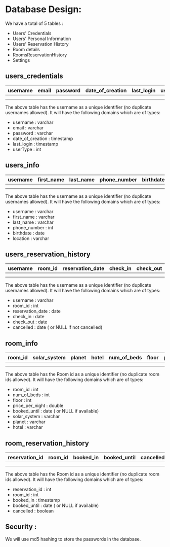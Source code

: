 # Database Design:
We have a total of 5 tables : 
- Users' Credentials
- Users' Personal Information
- Users' Reservation History
- Room details
- RoomsReservationHistory
- Settings 

## users_credentials 

| username      | email | password   | date_of_creation | last_login | userType
| :---:        |    :----:   |          :---: |  :---:        |    :----:   |          :---: |
|       |        |   | | | |
|       |        |   | | | |

The above table has the username as a unique identifier (no duplicate usernames allowed). It will have the following domains which are of types:
- username : varchar
- email : varchar
- password : varchar
- date_of_creation : timestamp
- last_login : timestamp
- userType : int  


## users_info

| username      | first_name | last_name   | phone_number | birthdate | location
| :---:        |    :----:   |          :---: |  :---:        |    :----:   |          :---: |
|       |        |   | | | |
|       |        |   | | | |

The above table has the username as a unique identifier (no duplicate usernames allowed). It will have the following domains which are of types:
- username : varchar
- first_name : varchar
- last_name : varchar
- phone_number : int
- birthdate : date
- location : varchar


## users_reservation_history

| username      | room_id | reservation_date   | check_in | check_out | cancelled
| :---:        |    :----:   |          :---: |  :---:        |    :----:   |          :---: |
|       |        |   | | | |
|       |        |   | | | |

The above table has the username as a unique identifier (no duplicate usernames allowed). It will have the following domains which are of types:
- username : varchar
- room_id : int
- reservation_date : date
- check_in : date
- check_out : date
- cancelled : date ( or NULL if not cancelled)


## room_info

| room_id     | solar_system| planet | hotel | num_of_beds| floor   | price_per_night | booked_until  
| :---:        |    :----:   |      :----:   |  :----:   |      :---: |  :---:        |    :----:   |          :---: |       
|       |        |   | | | |
|       |        |   | | | |

The above table has the Room id as a unique identifier (no duplicate room ids allowed). It will have the following domains which are of types:
- room_id : int
- num_of_beds : int
- floor : int
- price_per_night  : double
- booked_until : date ( or NULL if available)
- solar_system : varchar
- planet : varchar
- hotel : varchar

## room_reservation_history

| reservation_id     | room_id| booked_in | booked_until | cancelled
| :---:        |    :----:  |          :---:  |          :---: |  :---:        |        
|       |        |   | |
|       |        |   | | 

The above table has the Room id as a unique identifier (no duplicate room ids allowed). It will have the following domains which are of types:
- reservation_id : int
- room_id : int
- booked_in : timestamp
- booked_until : date ( or NULL if available)
- cancelled : boolean

## Security : 
We will use md5 hashing to store the passwords in the database.

